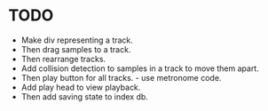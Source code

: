 # TODO
- Make div representing a track.
- Then drag samples to a track.
- Then rearrange tracks.
- Add collision detection to samples in a track to move them apart.
- Then play button for all tracks. - use metronome code.
- Add play head to view playback.
- Then add saving state to index db.

